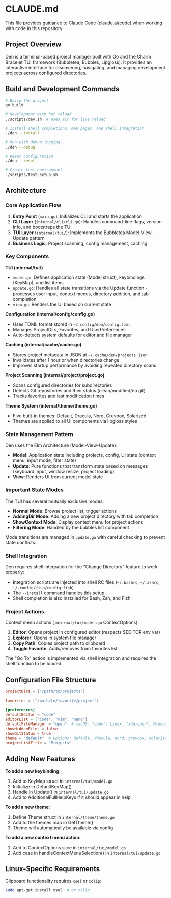 # CLAUDE.md

This file provides guidance to Claude Code (claude.ai/code) when working with code in this repository.

## Project Overview

Den is a terminal-based project manager built with Go and the Charm Bracelet TUI framework (Bubbletea, Bubbles, Lipgloss). It provides an interactive interface for discovering, navigating, and managing development projects across configured directories.

## Build and Development Commands

```bash
# Build the project
go build

# Development with hot reload
./scripts/dev.sh  # Uses air for live reload

# Install shell completions, man pages, and shell integration
./den --install

# Run with debug logging
./den --debug

# Reset configuration
./den --reset

# Create test environment
./scripts/test-setup.sh
```

## Architecture

### Core Application Flow

1. **Entry Point** (`main.go`): Initializes CLI and starts the application
2. **CLI Layer** (`internal/cli/cli.go`): Handles command-line flags, version info, and bootstraps the TUI
3. **TUI Layer** (`internal/tui/`): Implements the Bubbletea Model-View-Update pattern
4. **Business Logic**: Project scanning, config management, caching

### Key Components

**TUI (internal/tui/)**
- `model.go`: Defines application state (Model struct), keybindings (KeyMap), and list items
- `update.go`: Handles all state transitions via the Update function - processes user input, context menus, directory addition, and tab completion
- `view.go`: Renders the UI based on current state

**Configuration (internal/config/config.go)**
- Uses TOML format stored in `~/.config/den/config.toml`
- Manages ProjectDirs, Favorites, and UserPreferences
- Auto-detects system defaults for editor and file manager

**Caching (internal/cache/cache.go)**
- Stores project metadata in JSON at `~/.cache/den/projects.json`
- Invalidates after 1 hour or when directories change
- Improves startup performance by avoiding repeated directory scans

**Project Scanning (internal/project/project.go)**
- Scans configured directories for subdirectories
- Detects Git repositories and their status (clean/modified/no git)
- Tracks favorites and last modification times

**Theme System (internal/theme/theme.go)**
- Five built-in themes: Default, Dracula, Nord, Gruvbox, Solarized
- Themes are applied to all UI components via lipgloss styles

### State Management Pattern

Den uses the Elm Architecture (Model-View-Update):
- **Model**: Application state including projects, config, UI state (context menu, input mode, filter state)
- **Update**: Pure functions that transform state based on messages (keyboard input, window resize, project loading)
- **View**: Renders UI from current model state

### Important State Modes

The TUI has several mutually exclusive modes:
- **Normal Mode**: Browse project list, trigger actions
- **AddingDir Mode**: Adding a new project directory with tab completion
- **ShowContext Mode**: Display context menu for project actions
- **Filtering Mode**: Handled by the bubbles list component

Mode transitions are managed in `update.go` with careful checking to prevent state conflicts.

### Shell Integration

Den requires shell integration for the "Change Directory" feature to work properly:
- Integration scripts are injected into shell RC files (`~/.bashrc`, `~/.zshrc`, `~/.config/fish/config.fish`)
- The `--install` command handles this setup
- Shell completion is also installed for Bash, Zsh, and Fish

### Project Actions

Context menu actions (`internal/tui/model.go` ContextOptions):
1. **Editor**: Opens project in configured editor (respects $EDITOR env var)
2. **Explorer**: Opens in system file manager
3. **Copy Path**: Copies project path to clipboard
4. **Toggle Favorite**: Adds/removes from favorites list

The "Go To" action is implemented via shell integration and requires the shell function to be loaded.

## Configuration File Structure

```toml
projectDirs = ["/path/to/projects"]

favorites = ["/path/to/favorite/project"]

[preferences]
defaultEditor = "code"
editorList = ["code", "vim", "nano"]
defaultFileManager = "open"  # macOS: "open", Linux: "xdg-open", Windows: "explorer"
showHiddenFiles = false
showGitStatus = true
theme = "default"  # Options: default, dracula, nord, gruvbox, solarized
projectListTitle = "Projects"
```

## Adding New Features

**To add a new keybinding:**
1. Add to KeyMap struct in `internal/tui/model.go`
2. Initialize in DefaultKeyMap()
3. Handle in Update() in `internal/tui/update.go`
4. Add to AdditionalFullHelpKeys if it should appear in help

**To add a new theme:**
1. Define Theme struct in `internal/theme/theme.go`
2. Add to the themes map in GetTheme()
3. Theme will automatically be available via config

**To add a new context menu action:**
1. Add to ContextOptions slice in `internal/tui/model.go`
2. Add case in handleContextMenuSelection() in `internal/tui/update.go`

## Linux-Specific Requirements

Clipboard functionality requires `xsel` or `xclip`:
```bash
sudo apt-get install xsel  # or xclip
```
